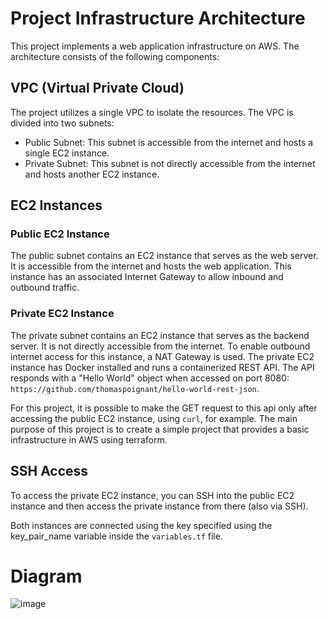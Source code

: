 # Project Infrastructure Architecture

This project implements a web application infrastructure on AWS. The architecture consists of the following components:

## VPC (Virtual Private Cloud)

The project utilizes a single VPC to isolate the resources. The VPC is divided into two subnets:

- Public Subnet: This subnet is accessible from the internet and hosts a single EC2 instance.
- Private Subnet: This subnet is not directly accessible from the internet and hosts another EC2 instance.

## EC2 Instances

### Public EC2 Instance

The public subnet contains an EC2 instance that serves as the web server. It is accessible from the internet and hosts the web application. This instance has an associated Internet Gateway to allow inbound and outbound traffic.

### Private EC2 Instance

The private subnet contains an EC2 instance that serves as the backend server. It is not directly accessible from the internet. To enable outbound internet access for this instance, a NAT Gateway is used. The private EC2 instance has Docker installed and runs a containerized REST API. The API responds with a "Hello World" object when accessed on port 8080: `https://github.com/thomaspoignant/hello-world-rest-json`.

For this project, it is possible to make the GET request to this api only after accessing the public EC2 instance, using `curl`, for example. The main purpose of this project is to create a simple project that provides a basic infrastructure in AWS using terraform.

## SSH Access

To access the private EC2 instance, you can SSH into the public EC2 instance and then access the private instance from there (also via SSH).

Both instances are connected using the key specified using the key_pair_name variable inside the `variables.tf` file.

# Diagram
![image](https://github.com/viniciusvianadp/simple-private-ec2-project/assets/86125479/c0635244-f4f2-41c7-a369-e82f1680b1f6)
